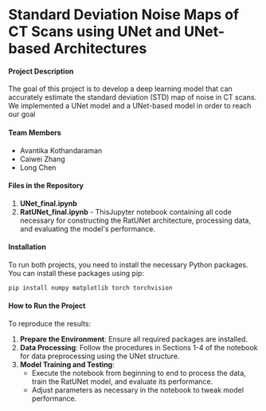 # Standard Deviation Noise Maps of CT Scans using UNet and UNet-based Architectures

#### Project Description
The goal of this project is to develop a deep learning model that can accurately estimate the standard deviation (STD) map of noise in CT scans. We implemented a UNet model and a UNet-based model in order to reach our goal

#### Team Members
- Avantika Kothandaraman
- Caiwei Zhang
- Long Chen

#### Files in the Repository
1. **UNet_final.ipynb**
2. **RatUNet_final.ipynb** - ThisJupyter notebook containing all code necessary for constructing the RatUNet architecture, processing data, and evaluating the model's performance.

#### Installation
To run both projects, you need to install the necessary Python packages. You can install these packages using pip:

```bash
pip install numpy matplotlib torch torchvision
```

#### How to Run the Project
To reproduce the results:
1. **Prepare the Environment**: Ensure all required packages are installed.
2. **Data Processing**: Follow the procedures in Sections 1-4 of the notebook for data preprocessing using the UNet structure.
3. **Model Training and Testing**:
   - Execute the notebook from beginning to end to process the data, train the RatUNet model, and evaluate its performance.
   - Adjust parameters as necessary in the notebook to tweak model performance.

